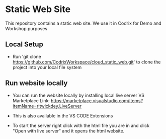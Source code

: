 # Static Web Site
   
  This repository contains a static web site. We use it in Codrix for Demo and Workshop purposes

## Local Setup

- Run 'git clone https://github.com/CodrixWorkspace/cloud_static_web.git' to clone the project into your local file system


## Run website locally
 
- You can run the website locally by installing local live server VS Marketplace Link: https://marketplace.visualstudio.com/items?itemName=ritwickdey.LiveServer

- This is also available in the VS CODE Extensions 

 - To start the server right click with the html file you are in and click "Open with live server" and it opens the html website.
